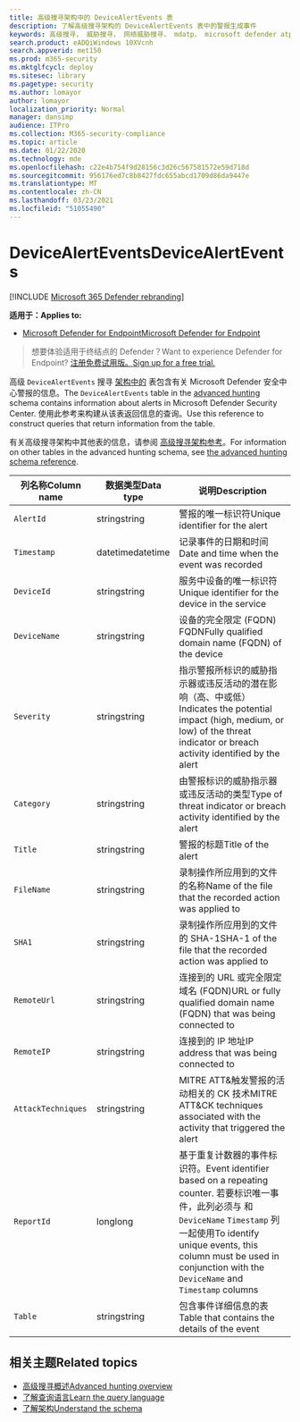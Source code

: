 ```yaml
---
title: 高级搜寻架构中的 DeviceAlertEvents 表
description: 了解高级搜寻架构的 DeviceAlertEvents 表中的警报生成事件
keywords: 高级搜寻， 威胁搜寻， 网络威胁搜寻， mdatp， microsoft defender atp， wdatp 搜索， 查询， 遥测， 架构参考， kusto， 表， 列， 数据类型， 说明， DeviceAlertEvents， 警报， 严重性， 类别
search.product: eADQiWindows 10XVcnh
search.appverid: met150
ms.prod: m365-security
ms.mktglfcycl: deploy
ms.sitesec: library
ms.pagetype: security
ms.author: lomayor
author: lomayor
localization_priority: Normal
manager: dansimp
audience: ITPro
ms.collection: M365-security-compliance
ms.topic: article
ms.date: 01/22/2020
ms.technology: mde
ms.openlocfilehash: c22e4b754f9d28156c3d26c567581572e59d718d
ms.sourcegitcommit: 956176ed7c8b8427fdc655abcd1709d86da9447e
ms.translationtype: MT
ms.contentlocale: zh-CN
ms.lasthandoff: 03/23/2021
ms.locfileid: "51055490"
---
```

# <a name="devicealertevents"></a><span data-ttu-id="aa88b-104">DeviceAlertEvents</span><span class="sxs-lookup"><span data-stu-id="aa88b-104">DeviceAlertEvents</span></span>

[!INCLUDE [Microsoft 365 Defender rebranding](../../includes/microsoft-defender.md)]

<span data-ttu-id="aa88b-105">**适用于：**</span><span class="sxs-lookup"><span data-stu-id="aa88b-105">**Applies to:**</span></span>
- [<span data-ttu-id="aa88b-106">Microsoft Defender for Endpoint</span><span class="sxs-lookup"><span data-stu-id="aa88b-106">Microsoft Defender for Endpoint</span></span>](https://go.microsoft.com/fwlink/p/?linkid=2154037)



><span data-ttu-id="aa88b-107">想要体验适用于终结点的 Defender？</span><span class="sxs-lookup"><span data-stu-id="aa88b-107">Want to experience Defender for Endpoint?</span></span> [<span data-ttu-id="aa88b-108">注册免费试用版。</span><span class="sxs-lookup"><span data-stu-id="aa88b-108">Sign up for a free trial.</span></span>](https://www.microsoft.com/microsoft-365/windows/microsoft-defender-atp?ocid=docs-wdatp-advancedhuntingref-abovefoldlink)

<span data-ttu-id="aa88b-109">高级 `DeviceAlertEvents` 搜寻 [架构中的](advanced-hunting-overview.md) 表包含有关 Microsoft Defender 安全中心警报的信息。</span><span class="sxs-lookup"><span data-stu-id="aa88b-109">The `DeviceAlertEvents` table in the [advanced hunting](advanced-hunting-overview.md) schema contains information about alerts in Microsoft Defender Security Center.</span></span> <span data-ttu-id="aa88b-110">使用此参考来构建从该表返回信息的查询。</span><span class="sxs-lookup"><span data-stu-id="aa88b-110">Use this reference to construct queries that return information from the table.</span></span>

<span data-ttu-id="aa88b-111">有关高级搜寻架构中其他表的信息，请参阅 [高级搜寻架构参考](advanced-hunting-schema-reference.md)。</span><span class="sxs-lookup"><span data-stu-id="aa88b-111">For information on other tables in the advanced hunting schema, see [the advanced hunting schema reference](advanced-hunting-schema-reference.md).</span></span>

| <span data-ttu-id="aa88b-112">列名称</span><span class="sxs-lookup"><span data-stu-id="aa88b-112">Column name</span></span> | <span data-ttu-id="aa88b-113">数据类型</span><span class="sxs-lookup"><span data-stu-id="aa88b-113">Data type</span></span> | <span data-ttu-id="aa88b-114">说明</span><span class="sxs-lookup"><span data-stu-id="aa88b-114">Description</span></span> |
|-------------|-----------|-------------|
| `AlertId` | <span data-ttu-id="aa88b-115">string</span><span class="sxs-lookup"><span data-stu-id="aa88b-115">string</span></span> | <span data-ttu-id="aa88b-116">警报的唯一标识符</span><span class="sxs-lookup"><span data-stu-id="aa88b-116">Unique identifier for the alert</span></span> |
| `Timestamp` | <span data-ttu-id="aa88b-117">datetime</span><span class="sxs-lookup"><span data-stu-id="aa88b-117">datetime</span></span> | <span data-ttu-id="aa88b-118">记录事件的日期和时间</span><span class="sxs-lookup"><span data-stu-id="aa88b-118">Date and time when the event was recorded</span></span> |
| `DeviceId` | <span data-ttu-id="aa88b-119">string</span><span class="sxs-lookup"><span data-stu-id="aa88b-119">string</span></span> | <span data-ttu-id="aa88b-120">服务中设备的唯一标识符</span><span class="sxs-lookup"><span data-stu-id="aa88b-120">Unique identifier for the device in the service</span></span> |
| `DeviceName` | <span data-ttu-id="aa88b-121">string</span><span class="sxs-lookup"><span data-stu-id="aa88b-121">string</span></span> | <span data-ttu-id="aa88b-122">设备的完全限定 (FQDN) FQDN</span><span class="sxs-lookup"><span data-stu-id="aa88b-122">Fully qualified domain name (FQDN) of the device</span></span> |
| `Severity` | <span data-ttu-id="aa88b-123">string</span><span class="sxs-lookup"><span data-stu-id="aa88b-123">string</span></span> | <span data-ttu-id="aa88b-124">指示警报所标识的威胁指示器或违反活动的潜在影响（高、中或低）</span><span class="sxs-lookup"><span data-stu-id="aa88b-124">Indicates the potential impact (high, medium, or low) of the threat indicator or breach activity identified by the alert</span></span> |
| `Category` | <span data-ttu-id="aa88b-125">string</span><span class="sxs-lookup"><span data-stu-id="aa88b-125">string</span></span> | <span data-ttu-id="aa88b-126">由警报标识的威胁指示器或违反活动的类型</span><span class="sxs-lookup"><span data-stu-id="aa88b-126">Type of threat indicator or breach activity identified by the alert</span></span> |
| `Title` | <span data-ttu-id="aa88b-127">string</span><span class="sxs-lookup"><span data-stu-id="aa88b-127">string</span></span> | <span data-ttu-id="aa88b-128">警报的标题</span><span class="sxs-lookup"><span data-stu-id="aa88b-128">Title of the alert</span></span> |
| `FileName` | <span data-ttu-id="aa88b-129">string</span><span class="sxs-lookup"><span data-stu-id="aa88b-129">string</span></span> | <span data-ttu-id="aa88b-130">录制操作所应用到的文件的名称</span><span class="sxs-lookup"><span data-stu-id="aa88b-130">Name of the file that the recorded action was applied to</span></span> |
| `SHA1` | <span data-ttu-id="aa88b-131">string</span><span class="sxs-lookup"><span data-stu-id="aa88b-131">string</span></span> | <span data-ttu-id="aa88b-132">录制操作所应用到的文件的 SHA-1</span><span class="sxs-lookup"><span data-stu-id="aa88b-132">SHA-1 of the file that the recorded action was applied to</span></span> |
| `RemoteUrl` | <span data-ttu-id="aa88b-133">string</span><span class="sxs-lookup"><span data-stu-id="aa88b-133">string</span></span> | <span data-ttu-id="aa88b-134">连接到的 URL 或完全限定域名 (FQDN)</span><span class="sxs-lookup"><span data-stu-id="aa88b-134">URL or fully qualified domain name (FQDN) that was being connected to</span></span> |
| `RemoteIP` | <span data-ttu-id="aa88b-135">string</span><span class="sxs-lookup"><span data-stu-id="aa88b-135">string</span></span> | <span data-ttu-id="aa88b-136">连接到的 IP 地址</span><span class="sxs-lookup"><span data-stu-id="aa88b-136">IP address that was being connected to</span></span> |
| `AttackTechniques` | <span data-ttu-id="aa88b-137">string</span><span class="sxs-lookup"><span data-stu-id="aa88b-137">string</span></span> | <span data-ttu-id="aa88b-138">MITRE ATT&触发警报的活动相关的 CK 技术</span><span class="sxs-lookup"><span data-stu-id="aa88b-138">MITRE ATT&CK techniques associated with the activity that triggered the alert</span></span> |
| `ReportId` | <span data-ttu-id="aa88b-139">long</span><span class="sxs-lookup"><span data-stu-id="aa88b-139">long</span></span> | <span data-ttu-id="aa88b-140">基于重复计数器的事件标识符。</span><span class="sxs-lookup"><span data-stu-id="aa88b-140">Event identifier based on a repeating counter.</span></span> <span data-ttu-id="aa88b-141">若要标识唯一事件，此列必须与 和 `DeviceName` `Timestamp` 列一起使用</span><span class="sxs-lookup"><span data-stu-id="aa88b-141">To identify unique events, this column must be used in conjunction with the `DeviceName` and `Timestamp` columns</span></span> |
| `Table` | <span data-ttu-id="aa88b-142">string</span><span class="sxs-lookup"><span data-stu-id="aa88b-142">string</span></span> | <span data-ttu-id="aa88b-143">包含事件详细信息的表</span><span class="sxs-lookup"><span data-stu-id="aa88b-143">Table that contains the details of the event</span></span> |

## <a name="related-topics"></a><span data-ttu-id="aa88b-144">相关主题</span><span class="sxs-lookup"><span data-stu-id="aa88b-144">Related topics</span></span>
- [<span data-ttu-id="aa88b-145">高级搜寻概述</span><span class="sxs-lookup"><span data-stu-id="aa88b-145">Advanced hunting overview</span></span>](advanced-hunting-overview.md)
- [<span data-ttu-id="aa88b-146">了解查询语言</span><span class="sxs-lookup"><span data-stu-id="aa88b-146">Learn the query language</span></span>](advanced-hunting-query-language.md)
- [<span data-ttu-id="aa88b-147">了解架构</span><span class="sxs-lookup"><span data-stu-id="aa88b-147">Understand the schema</span></span>](advanced-hunting-schema-reference.md)
